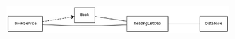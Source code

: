 <img src="https://github.com/sivosam/otm-harjoitustyo/blob/master/ReadingList/dokumentaatio/kuvat/luokkakaavio.jpg" width="750">
